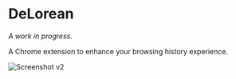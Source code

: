# DeLorean

_A work in progress._

A Chrome extension to enhance your browsing history experience.

![Screenshot v2](http://i.imgur.com/w1tOnFn.png)